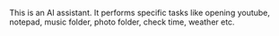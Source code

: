 This is an AI assistant. It performs specific tasks like opening youtube, notepad, music folder, photo folder, check time, weather etc.

